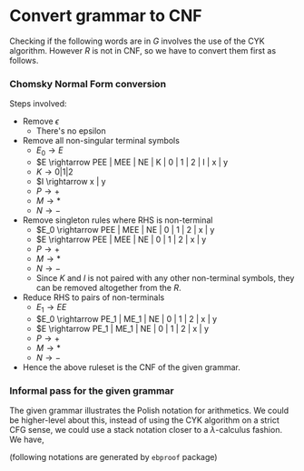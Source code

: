 # Convert grammar to CNF

Checking if the following words are in $G$ involves the use of the CYK algorithm. However $R$ is not in CNF, so we have to convert them first as follows.

### Chomsky Normal Form conversion

Steps involved:

- Remove $\epsilon$
    - There's no epsilon
- Remove all non-singular terminal symbols
    - $E_0 \rightarrow E$
    - $E \rightarrow PEE | MEE | NE | K | 0 | 1 | 2 | I | x | y
    - $K \rightarrow 0 | 1 | 2$
    - $I \rightarrow x | y
    - $P \rightarrow +$
    - $M \rightarrow *$
    - $N \rightarrow -$
- Remove singleton rules where RHS is non-terminal
    - $E_0 \rightarrow PEE | MEE | NE | 0 | 1 | 2 | x | y
    - $E \rightarrow PEE | MEE | NE | 0 | 1 | 2 | x | y
    - $P \rightarrow +$
    - $M \rightarrow *$
    - $N \rightarrow -$
    - Since $K$ and $I$ is not paired with any other non-terminal symbols, they can be removed altogether from the $R$.
- Reduce RHS to pairs of non-terminals
    - $E_1 \rightarrow EE$
    - $E_0 \rightarrow PE_1 | ME_1 | NE | 0 | 1 | 2 | x | y
    - $E \rightarrow PE_1 | ME_1 | NE | 0 | 1 | 2 | x | y
    - $P \rightarrow +$
    - $M \rightarrow *$
    - $N \rightarrow -$
- Hence the above ruleset is the CNF of the given grammar.

### Informal pass for the given grammar
The given grammar illustrates the Polish notation for arithmetics. We could be higher-level about this, instead of using the CYK algorithm on a strict CFG sense, we could use a stack notation closer to a $\lambda$-calculus fashion. We have,

(following notations are generated by `ebproof` package)
